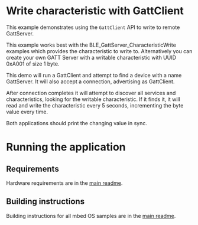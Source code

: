 # Write characteristic with GattClient

This example demonstrates using the ``GattClient`` API to write to remote GattServer.

This example works best with the BLE_GattServer_CharacteristicWrite examples which provides the characteristic to write to.
Alternatively you can create your own GATT Server with a writable characteristic with UUID 0xA001 of size 1 byte.

This demo will run a GattClient and attempt to find a device with a name GattServer. It will also accept a connection,
advertising as GattClient.

After connection completes it will attempt to discover all services and characteristics, looking for the writable
characteristic. If it finds it, it will read and write the characteristic every 5 seconds, incrementing the byte value
every time.

Both applications should print the changing value in sync.

# Running the application

## Requirements

Hardware requirements are in the [main readme](https://github.com/ARMmbed/mbed-os-example-ble/blob/master/README.md).

## Building instructions

Building instructions for all mbed OS samples are in the [main readme](https://github.com/ARMmbed/mbed-os-example-ble/blob/master/README.md).
